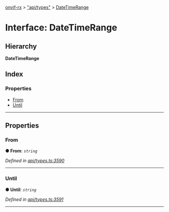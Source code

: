 [onvif-rx](../README.md) > ["api/types"](../modules/_api_types_.md) > [DateTimeRange](../interfaces/_api_types_.datetimerange.md)

# Interface: DateTimeRange

## Hierarchy

**DateTimeRange**

## Index

### Properties

* [From](_api_types_.datetimerange.md#from)
* [Until](_api_types_.datetimerange.md#until)

---

## Properties

<a id="from"></a>

###  From

**● From**: *`string`*

*Defined in [api/types.ts:3590](https://github.com/patrickmichalina/onvif-rx/blob/f117e44/src/api/types.ts#L3590)*

___
<a id="until"></a>

###  Until

**● Until**: *`string`*

*Defined in [api/types.ts:3591](https://github.com/patrickmichalina/onvif-rx/blob/f117e44/src/api/types.ts#L3591)*

___

